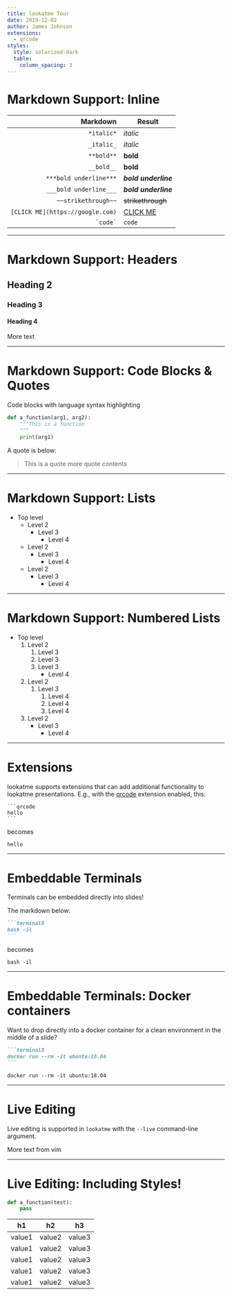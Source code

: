 ```yaml
---
title: lookatme Tour
date: 2019-12-02
author: James Johnson
extensions:
  - qrcode
styles:
  style: solarized-dark
  table:
    column_spacing: 3
---
```


# Markdown Support: Inline

|                         Markdown | Result                         |
|---------------------------------:|--------------------------------|
|                       `*italic*` | *italic*                       |
|                       `_italic_` | _italic_                       |
|                       `**bold**` | **bold**                       |
|                       `__bold__` | __bold__                       |
|           `***bold underline***` | ***bold underline***           |
|           `___bold underline___` | ___bold underline___           |
|              `~~strikethrough~~` | ~~strikethrough~~              |
| `[CLICK ME](https://google.com)` | [CLICK ME](https://google.com) |
|                     `` `code` `` | `code`                         |

---

# Markdown Support: Headers

## Heading 2

### Heading 3

#### Heading 4

More text

---

# Markdown Support: Code Blocks & Quotes

Code blocks with language syntax highlighting

~~~python
def a_function(arg1, arg2):
    """This is a function
    """
    print(arg1)
~~~

A quote is below:

> This is a quote more quote contents

---

# Markdown Support: Lists

* Top level
    * Level 2
        * Level 3
            * Level 4
    * Level 2
        * Level 3
            * Level 4
    * Level 2
        * Level 3
            * Level 4

---

# Markdown Support: Numbered Lists

* Top level
    1. Level 2
        1. Level 3
        1. Level 3
        1. Level 3
            * Level 4
    1. Level 2
        1. Level 3
            1. Level 4
            1. Level 4
            1. Level 4
    1. Level 2
        * Level 3
            * Level 4

---

# Extensions

lookatme supports extensions that can add additional functionality to lookatme
presentations. E.g., with the [qrcode](https://github.com/d0c-s4vage/lookatme.contrib.qrcode)
extension enabled, this:

~~~
```qrcode
hello
```
~~~

becomes

```qrcode
hello
```

---

# Embeddable Terminals

Terminals can be embedded directly into slides!

The markdown below:

~~~md
```terminal8
bash -il
```
~~~

becomes

```terminal8
bash -il
```

---

# Embeddable Terminals: Docker containers

Want to drop directly into a docker container for a clean environment
in the middle of a slide?

~~~md
```terminal8
docker run --rm -it ubuntu:18.04
```
~~~

```terminal8
docker run --rm -it ubuntu:18.04
```

---

# Live Editing

Live editing is supported in `lookatme` with the `--live` command-line
argument.

More text from vim

---

# Live Editing: Including Styles!

```python
def a_function(test):
    pass
```

| h1     | h2     | h3    |
|--------|--------|-------|
| value1 | value2 | value3 |
| value1 | value2 | value3 |
| value1 | value2 | value3 |
| value1 | value2 | value3 |
| value1 | value2 | value3 |
